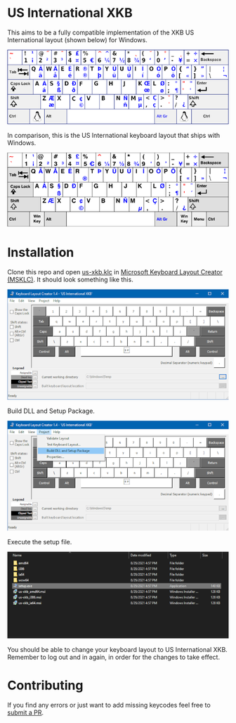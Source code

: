 # US International XKB

This aims to be a fully compatible implementation of the XKB US International layout (shown below) for Windows.

![US-International-XKB](pictures/US-International-XKB.png)

In comparison, this is the US International keyboard layout that ships with Windows.

![US-International-Windows](pictures/US-International-Windows.png)

# Installation

Clone this repo and open [us-xkb.klc](us-xkb.klc) in [Microsoft Keyboard Layout Creator (MSKLC)](https://www.microsoft.com/en-us/download/details.aspx?id=102134). It should look something like this.

![MSKLC-open-layout](pictures/MSKLC-open-layout.png)

Build DLL and Setup Package.

![MSKLC-build-project](pictures/MSKLC-build-project.png)

Execute the setup file.

![setup.png](pictures/setup.png)

You should be able to change your keyboard layout to US International XKB.
Remember to log out and in again, in order for the changes to take effect.

# Contributing

If you find any errors or just want to add missing keycodes feel free to [submit a PR](https://github.com/jaycefayne/US-International-XKB/pulls).
